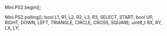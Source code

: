 
  Mini.PS2.begin();

  Mini.PS2.polling();
        bool L1, R1, L2, R2, L3, R3, SELECT, START;
        bool UP, RIGHT, DOWN, LEFT, TRIANGLE, CIRCLE, CROSS, SQUARE;
        uint8_t RX, RY, LX, LY;
